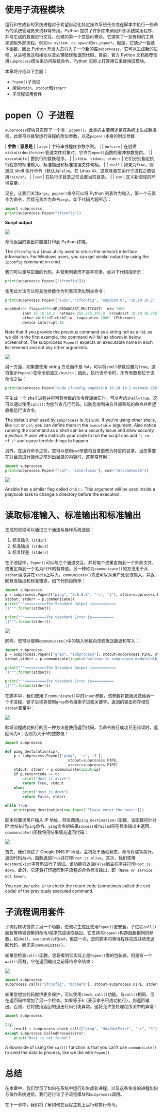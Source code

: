 # 使用子流程模块

运行和生成新的系统进程对于希望自动化特定操作系统任务或在脚本中执行一些命令的系统管理员来说非常有用。Python 提供了许多库来调用外部系统实用程序，并与生成的数据进行交互。创建的第一个库是`OS`模块，它提供了一些有用的工具来调用外部流程，例如`os.system`、`os.spwan`和`os.popen*`。但是，它缺少一些基本函数，因此 Python 开发人员引入了一个新的库`subprocess`，它可以生成新的进程、从进程发送和接收以及处理错误和返回代码。目前，官方 Python 文档推荐使用`subprocess`模块来访问系统命令，Python 实际上打算用它来替换旧模块。

本章将介绍以下主题：

*   `Popen()`子流程
*   阅读`stdin`、`stdout`和`stderr`
*   子流程调用套件

# popen（）子进程

`subprocess`模块只实现了一个类：`popen()`。此类的主要用途是在系统上生成新进程。此类可以接受运行进程的附加参数，以及`popen()`本身的附加参数：

| **参数** | **意思是** |
| `args` | 字符串或程序参数序列。 |
| `bufsize` | 在创建`stdin`/`stdout`/`stderr`管道文件对象时，它作为`open()`函数的缓冲参数提供。 |
| `executable` | 要执行的替换程序。 |
| `stdin`、`stdout`、`stderr` | 它们分别指定执行程序的标准输入、标准输出和标准错误文件句柄。 |
| `shell` | 如果为`True`，则通过 shell 执行命令（默认为`False`。在 Linux 中，这意味着在运行子进程之前调用`/bin/sh`。 |
| `cwd` | 在执行子目录之前设置当前目录。 |
| `env` | 定义新流程的环境变量。 |

现在，让我们关注`args`。`popen()`命令可以将 Python 列表作为输入，第一个元素作为命令，后续元素作为命令`args`，如下代码片段所示：

```py
import subprocess
print(subprocess.Popen("ifconfig"))
```

**Script output**

![](../images/00147.jpeg)

命令返回的输出将直接打印到 Python 终端。

The `ifconfig` is a Linux utility used to return the network interface information. For Windows users, you can get similar output by using the `ipconfig` command on cmd.

我们可以重写前面的代码，并使用列表而不是字符串，如以下代码段所示：

```py
print(subprocess.Popen(["ifconfig"]))
```

使用此方法可以将其他参数作为列表项添加到主命令：

```py
print(subprocess.Popen(["sudo", "ifconfig", "enp60s0:0", "10.10.10.2", "netmask", "255.255.255.0", "up"]))

enp60s0:0: flags=4099<UP,BROADCAST,MULTICAST>  mtu 1500
        inet 10.10.10.2  netmask 255.255.255.0  broadcast 10.10.10.255
        ether d4:81:d7:cb:b7:1e  txqueuelen 1000  (Ethernet)
        device interrupt 16  
```

Note that if you provide the previous command as a string not as a list, as we did in the first example, the command will fail as shown in below screenshot. The subprocess `Popen()` expects an executable name in each list element and not any other arguments.

![](../images/00148.jpeg)

另一方面，如果要使用 string 方法而不是 list，可以将`shell`参数设置为`True`。这将指示`Popen()`在命令前追加`/bin/sh`；因此，执行该命令时，所有参数都位于该命令之后：

```py
print(subprocess.Popen("sudo ifconfig enp60s0:0 10.10.10.2 netmask 255.255.255.0 up", shell=True))

```

在生成一个 shell 进程并将带有参数的命令传递给它时，可以考虑`shell=True`。这可以通过使用`split()`为您节省几行代码，以防您收到来自外部系统的命令并希望直接运行该命令。

The default shell used by `subprocess` is `/bin/sh`. If you're using other shells, like `tch` or `csh`, you can define them in the `executable` argument. Also notice running the command as a shell can be a security issue and allow *security injection.* A user who instructs your code to run the script can add `"; rm -rf /"` and cause terrible things to happen.

另外，在运行命令之前，您可以使用`cwd`参数将目录更改为特定的目录。当您需要在对目录进行操作之前列出目录的内容时，这非常有用：

```py
import subprocess
print(subprocess.Popen(["cat", "interfaces"], cwd="/etc/network"))

```

![](../images/00149.jpeg)

Ansible has a similar flag called `chdir:`. This argument will be used inside a playbook task to change a directory before the execution.

# 读取标准输入、标准输出和标准输出

生成的进程可以通过三个通道与操作系统通信：

1.  标准输入（`stdin`）
2.  标准输出（`stdout`）
3.  标准误差（`stderr`）

在子流程中，`Popen()`可以与三个通道交互，并将每个流重定向到一个外部文件，或重定向到一个名为`PIPE`的特殊值。另一种称为`communicate()`的方法用于从`stdout`读取并在`stdin`上写入。`communicate()`方法可以从用户处获取输入，并返回标准输出和标准错误，如下代码段所示：

```py
import subprocess
p = subprocess.Popen(["ping", "8.8.8.8", "-c", "3"], stdin=subprocess.PIPE, stdout=subprocess.PIPE)
stdout, stderr = p.communicate()
print("""==========The Standard Output is========== 
{}""".format(stdout))

print("""==========The Standard Error is========== 
{}""".format(stderr))
```

![](../images/00150.jpeg)

同样，您可以使用`communicate()`中的输入参数向流程发送数据和写入：

```py
import subprocess
p = subprocess.Popen(["grep", "subprocess"], stdout=subprocess.PIPE, stdin=subprocess.PIPE)
stdout,stderr = p.communicate(input=b"welcome to subprocess module\nthis line is a new line and doesnot contain the require string")

print("""==========The Standard Output is========== 
{}""".format(stdout))

print("""==========The Standard Error is========== 
{}""".format(stderr))
```

在脚本中，我们使用了`communicate()`中的`input`参数，该参数将数据发送给另一个子进程，该子进程将使用`grep`命令搜索子进程关键字。返回的输出将存储在`stdout`变量中：

![](../images/00151.jpeg)

验证流程成功执行的另一种方法是使用返回代码。当命令执行成功且无错误时，返回码为`0`；否则为大于`0`的整数值：

```py
import subprocess

def ping_destination(ip):
    p = subprocess.Popen(['ping', '-c', '3'],
                             stdout=subprocess.PIPE,
                             stderr=subprocess.PIPE)
    stdout, stderr = p.communicate(input=ip)
    if p.returncode == 0:
        print("Host is alive")
        return True, stdout
    else:
        print("Host is down")
        return False, stderr

while True:
    print(ping_destination(raw_input("Please enter the host:")))

```

脚本将要求用户输入 IP 地址，然后调用`ping_destination()`函数，该函数将针对 IP 地址执行`ping`命令。`ping`命令的结果`success`或`failed`将在标准输出中返回，`communicate()`函数将用结果填充返回代码：

![](../images/00152.jpeg)

首先，我们测试了 Google DNS IP 地址。主机处于活动状态，命令将成功执行，返回代码为`=0`。函数返回`True`并打印`Host is alive`。其次，我们使用`HostNotExist`字符串进行了测试。该功能将返回`False`到主程序并打印`Host is down`。此外，它还将打印返回到子流程的命令标准输出，即（`Name or service not known`。

You can use `echo $?` to check the return code (sometimes called the exit code) of the previously executed command.

# 子流程调用套件

子流程模块提供了另一个功能，使流程生成比使用`Popen()`更安全。子进程`call()`函数等待被调用的命令/程序完成读取输出。它支持与`Popen()`构造函数相同的参数，如`shell`、`executable`和`cwd`，但这一次，您的脚本将等待程序完成并填充返回代码，而无需`communicate()`。

如果您检查`call()`函数，您将看到它实际上是`Popen()`类的包装器，但是有一个`wait()`函数，它在返回输出之前等待命令结束：

![](../images/00153.jpeg)

```py
import subprocess
subprocess.call(["ifconfig", "docker0"], stdout=subprocess.PIPE, stderr=None, shell=False)

```

如果您想为代码提供更多保护，可以使用`check_call()`功能。与`call()`相同，但在返回码中增加了另一个检查。如果等于`0`（表示命令已成功执行），则返回输出。否则，它将使用返回的退出代码引发异常。这将允许您处理程序流中的异常：

```py
import subprocess

try:
    result = subprocess.check_call(["ping", "HostNotExist", "-c", "3"])
except subprocess.CalledProcessError:
    print("Host is not found")

```

A downside of using the `call()` function is that you can't use `communicate()` to send the data to process, like we did with `Popen()`.

# 总结

在本章中，我们学习了如何在系统中运行和生成新进程，以及这些生成的进程如何与操作系统通信。我们还讨论了子流程模块和`subprocess`调用。

在下一章中，我们将了解如何在远程主机上运行和执行命令。